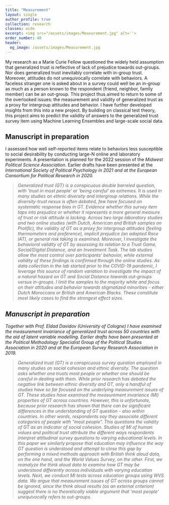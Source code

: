 ```yaml
---
title: "Measurement"
layout: single
author_profile: true
collection: research
classes: wide
excerpt: <img src="/assets/images/Measurement.jpg" alt=''>
order_number: 40
header: 
  og_image: /assets/images/Measurement.jpg
---
```


My research as a Marie Curie Fellow questioned the widely held assumption that generalized trust is reflective of lack of prejudice towards out-groups. Nor does generalized trust inevitably correlate with in-group trust. Moreover, attitudes do not unequivocally correlate with behaviors. A faceless stranger one is asked about in a survey could well be an in-group as much as a person known to the respondent (friend, neighbor, family member) can be an out-group. This project thus aimed to return to some of the overlooked issues: the measurement and validity of generalized trust as a proxy for intergroup attitudes and behavior. I have further developed insights from this into a new project. By building on classical test theory, this project aims to predict the validity of answers to the generalized trust survey item using Machine Learning Ensembles and large-scale social data. 

## Manuscript in preparation

I assessed how well self-reported items relate to behaviors less susceptible to social desirability by conducting large-N online and laboratory experiments. A presentation is planned for the 2022 session of the <i>Midwest Political Science Association</i>. Earlier drafts have been presented at the <i>International Society of Political Psychology in 2021 and at the <i>European Consortium for Political Research</i> in 2020.

>Generalized trust (GT) is a conspicuous double barreled question, with 'trust in most people' or 'being careful' as extremes. It is used in many studies on ethnic diversity and intergroup relations. While the diversity-trust nexus is often debated, few have focused on systematic response bias in GT. Evidence whether this survey item taps into prejudice or whether it represents a more general measure of trust or risk attitude is lacking. Across two large laboratory studies and two online studies (with Dutch, American and British samples on Prolific), the validity of GT as a proxy for intergroup attitudes (feeling thermometers and preference), implicit prejudice (an adapted Race IAT), or general risk taking is examined. Moreover, I investigate the behavioral validity of GT by assessing its relation to a Trust Game, Social/Digital Distance, and an Investment Task. The lab studies allow the most control over participants' behavior, while external validity of these findings is confirmed through the online studies. As data collection in the lab started prior to the COVID-19 pandemic, I leverage this source of random variation to investigate the impact of a natural hazard on GT and Social Distance towards out-groups versus in-groups. I limit the samples to the majority white and focus on their attitudes and behavior towards stigmatized minorities - either Dutch Moroccans or British and American Blacks. These constitute most likely cases to find the strongest effect sizes.

## Manuscript in preparation

Together with Prof. Eldad Davidov (University of Cologne) I have examined the measurement invariance of generalized trust across 50 countries with the aid of latent variable modelling. Earlier drafts have been presented at the <i>Political Methodology Specialist Group of the Political Studies Association</i> in 2020 and at the <i>European Survey Research Association</i> in 2019.

>Generalized trust (GT) is a conspicuous survey question employed in many studies on social cohesion and ethnic diversity. The question asks whether one trusts most people or whether one should be careful in dealing with them. While prior research has debated the negative link between ethnic diversity and GT, only a handful of studies have so far focused on the underlying measurement issues of GT. These studies have examined the measurement invariance (MI) properties of GT across countries. However, this is unfortunate, because prior research has shown that there can be significant differences in the understanding of GT question - also within countries. In other words, respondents say they associate different categories of people with "most people". This questions the validity of GT as an indicator of social cohesion. Studies of MI of human values and political trust attribute the different ways respondents interpret attitudinal survey questions to varying educational levels. In this paper we similarly propose that education may influence the way GT question is understood and attempt to close this gap by performing a mixed methods approach with British think aloud data, on the one hand, and the World Values Survey, on the other. First, we reanalyze the think aloud data to examine how GT may be understood differently across individuals with varying education levels. Next, we conduct MI tests across education groups using WVS data. We argue that measurement issues of GT across groups cannot be ignored, since the think aloud results (as an external criterion) suggest there is no theoretically viable argument that 'most people' unequivocally refers to out-groups.
